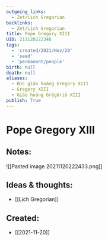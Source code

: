 ```yaml
---
outgoing_links:
  - Zet/Lịch Gregorian
backlinks:
  - Zet/Lịch Gregorian
title: Pope Gregory XIII
UID: 211120222348
tags:
  - 'created/2021/Nov/20'
  - 'seed'
  - 'permanent/people'
birth: null
death: null
aliases:
  - Đức giáo hoàng Gregory XIII
  - Gregory XIII
  - Giáo hoàng Grêgôriô XIII
publish: True
---
```

# Pope Gregory XIII

## Notes:
![[Pasted image 20211120222433.png]]

## Ideas & thoughts:
- [[Lịch Gregorian]]
## Created:
- [[2021-11-20]]
